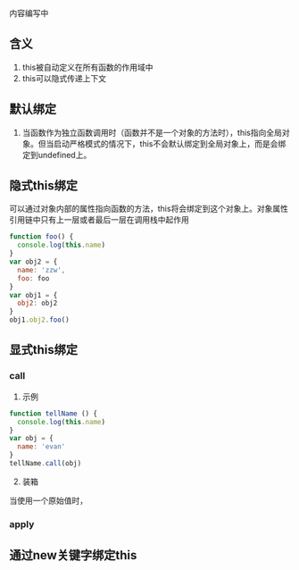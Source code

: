 <Badge type="warning">内容编写中</Badge>

## 含义
1. this被自动定义在所有函数的作用域中
2. this可以隐式传递上下文

## 默认绑定
1. 当函数作为独立函数调用时（函数并不是一个对象的方法时），this指向全局对象。但当启动严格模式的情况下，this不会默认绑定到全局对象上，而是会绑定到undefined上。



## 隐式this绑定
可以通过对象内部的属性指向函数的方法，this将会绑定到这个对象上。对象属性引用链中只有上一层或者最后一层在调用栈中起作用

```javascript
function foo() {
  console.log(this.name)
}
var obj2 = {
  name: 'zzw',
  foo: foo
}
var obj1 = {
  obj2: obj2
}
obj1.obj2.foo()
```

## 显式this绑定
### call
1. 示例

```javascript
function tellName () {
  console.log(this.name)
}
var obj = {
  name: 'evan'
}
tellName.call(obj)
```

2. 装箱

当使用一个原始值时，

### apply
## 通过new关键字绑定this
